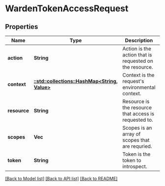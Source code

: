 # WardenTokenAccessRequest

## Properties
Name | Type | Description | Notes
------------ | ------------- | ------------- | -------------
**action** | **String** | Action is the action that is requested on the resource. | [optional] [default to null]
**context** | [**::std::collections::HashMap<String, Value>**](Value.md) | Context is the request&#39;s environmental context. | [optional] [default to null]
**resource** | **String** | Resource is the resource that access is requested to. | [optional] [default to null]
**scopes** | **Vec<String>** | Scopes is an array of scopes that are requried. | [optional] [default to null]
**token** | **String** | Token is the token to introspect. | [optional] [default to null]

[[Back to Model list]](../README.md#documentation-for-models) [[Back to API list]](../README.md#documentation-for-api-endpoints) [[Back to README]](../README.md)


